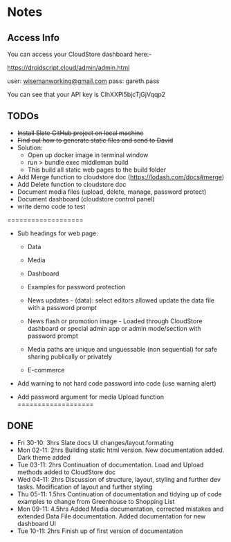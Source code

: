 # Notes

## Access Info

You can access your CloudStore dashboard here:-

https://droidscript.cloud/admin/admin.html

user: wisemanworking@gmail.com
pass: gareth.pass

You can see that your API key is
ClhXXPi5bjcTjGjVqqp2

## TODOs

- <strike>Install Slate GitHub project on local machine</strike>
- <strike>Find out how to generate static files and send to David</strike>
- Solution:
  - Open up docker image in terminal window
  - run > bundle exec middleman build
  - This build all static web pages to the build folder
- Add Merge function to cloudstore doc (https://lodash.com/docs#merge)
- Add Delete function to cloudstore doc
- Document media files (upload, delete, manage, password protect)
- Document dashboard (cloudstore control panel)
- write demo code to test

===================
- Sub headings for web page:
  - Data
  - Media
  - Dashboard

  - Examples for password protection 
  - News updates - (data): select editors allowed update the data file with a password prompt
  - News flash or promotion image - Loaded through CloudStore dashboard or special admin app or admin mode/section with password prompt
  - Media paths are unique and unguessable (non sequential) for safe sharing publically or privately
  - E-commerce

 - Add warning to not hard code password into code (use warning alert)

 - Add password argument for media Upload function
===================

## DONE

- Fri 30-10: 3hrs Slate docs UI changes/layout.formating
- Mon 02-11: 2hrs Building static html version. New documentation added. Dark theme added
- Tue 03-11: 2hrs Continuation of documentation.  Load and Upload methods added to CloudStore doc
- Wed 04-11: 2hrs Discussion of structure, layout, styling and further dev tasks.  Modification of layout and further styling
- Thu 05-11: 1.5hrs Continuation of documentation and tidying up of code examples to change from Greenhouse to Shopping List
- Mon 09-11: 4.5hrs Added Media documentation, corrected mistakes and extended Data File documentation.  Added documentation for new dashboard UI
- Tue 10-11: 2hrs Finish up of first version of documentation
